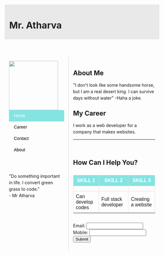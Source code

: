 <!DOCTYPE html>
<html lang="en">

<head>
  <meta charset="UTF-8">
  <meta http-equiv="X-UA-Compatible" content="IE=edge">
  <meta name="viewport" content="width=device-width, initial-scale=1.0">
  <title>Mr. Atharva</title>
  <link rel="stylesheet" href="https://cdnjs.cloudflare.com/ajax/libs/font-awesome/5.15.3/css/all.min.css">
  <style>
    @import url('https://fonts.googleapis.com/css2?family=Pacifico&display=swap');

    body {
      margin: 0;
      box-sizing: border-box;
    }

    .container {
      line-height: 150%;
    }

    .header {
      display: flex;
      justify-content: space-between;
      align-items: center;
      padding: 15px;
      background-color: #e9e9e9;
    }

    .header h1 {
      color: #222222;
      font-size: 30px;
      font-family: 'Pacifico', cursive;
    }

    .header .social a {
      padding: 0 5px;
      color: #222222;
    }

    .left {
      float: left;
      width: 180px;
      margin: 0;
      padding: 1em;
    }

    .content {
      margin-left: 190px;
      border-left: 1px solid #d4d4d4;
      padding: 1em;
      overflow: hidden;
    }

    ul {
      list-style-type: none;
      margin: 0;
      padding: 0;
      font-family: sans-serif;
    }

    li a {
      display: block;
      color: #000;
      padding: 8px 16px;
      text-decoration: none;
    }

    li a.active {
      background-color: #84e4e2;
      color: white;
    }

    li a:hover:not(.active) {
      background-color: #29292a;
      color: white;
    }

    table {
      font-family: arial, sans-serif;
      border-collapse: collapse;
      width: 100%;
      margin: 30px 0;
    }

    td,
    th {
      border: 1px solid #dddddd;
      padding: 8px;
    }

    tr:nth-child(1) {
      background-color: #84e4e2;
      color: white;
    }

    tr td i.fas {
      display: block;
      font-size: 35px;
      text-align: center;
    }

    .footer {
      padding: 55px 20px;
      background-color: #2e3550;
      color: white;
      text-align: center;
    }
  </style>
</head>

<body>
  <div class="container">
    <header class="header">
      <h1>Mr. Atharva</h1>
      <div class="social">
        <a href="#"><i class="fab fa-facebook"></i></a>
        <a href="#"><i class="fab fa-instagram"></i></a>
        <a href="#"><i class="fab fa-twitter"></i></a>
      </div>
    </header>
    <aside class="left">
      <img src="./assets/html/mr-camel.jpg" width="160px" />
      <ul>
        <li><a class="active" href="#home">Home</a></li>
        <li><a href="#career">Career</a></li>
        <li><a href="#contact">Contact</a></li>
        <li><a href="#about">About</a></li>
      </ul>
      <br><br>
      <p>"Do something important in life. I convert green grass to code."<br>- Mr Atharva</p>
    </aside>
    <main class="content">
      <h2>About Me</h2>
      <p>"I don't look like some handsome horse, but I am a real desert king. I can survive days without water" -Haha a joke.</p>
      <h2>My Career</h2>
      <p>I work as a web developer for a company that makes websites.</p>
      <hr><br>
      <h2>How Can I Help You?</h2>
      <table>
        <tr>
          <th>SKILL 1</th>
          <th>SKILL 2</th>
          <th>SKILL 3</th>
        </tr>
        <tr>
          <td><i class="fas fa-broom"></i></td>
          <td><i class="fas fa-archive"></i></td>
          <td><i class="fas fa-trailer"></i></td>
        </tr>
        <tr>
          <td>Can develop codes</td>
          <td>Full stack developer</td>
          <td>Creating a website</td>
        </tr>
        <tr>
      </table>
      <form>
        <label>Email: <input type="text" name="email"></label><br>
        <label> Mobile: <input type="text" name="mobile"> </label><br>
        <input type="submit" value="Submit" /><br>
      </form>
    </main>
  </div>
</body>

</html>
